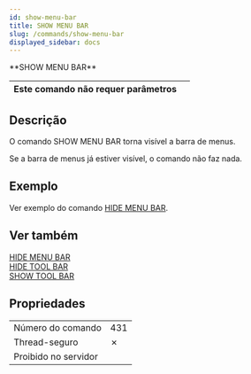 ```yaml
---
id: show-menu-bar
title: SHOW MENU BAR
slug: /commands/show-menu-bar
displayed_sidebar: docs
---
```


<!--REF #_command_.SHOW MENU BAR.Syntax-->**SHOW MENU BAR**<!-- END REF-->
<!--REF #_command_.SHOW MENU BAR.Params-->
| Este comando não requer parâmetros |  |
| --- | --- |

<!-- END REF-->

## Descrição 

<!--REF #_command_.SHOW MENU BAR.Summary-->O comando SHOW MENU BAR torna visível a barra de menus.<!-- END REF-->  

Se a barra de menus já estiver visível, o comando não faz nada.

## Exemplo 

Ver exemplo do comando [HIDE MENU BAR](hide-menu-bar.md).

## Ver também 

[HIDE MENU BAR](hide-menu-bar.md)  
[HIDE TOOL BAR](hide-tool-bar.md)  
[SHOW TOOL BAR](show-tool-bar.md)  

## Propriedades

|  |  |
| --- | --- |
| Número do comando | 431 |
| Thread-seguro | &cross; |
| Proibido no servidor ||


